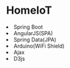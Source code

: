 # HomeIoT
<div>
<li>Spring Boot</li>
<li>AngularJS(SPA)</li>
<li>Spring Data(JPA)</li>
<li>Arduino(WiFi Shield)</li>
<li>Ajax</li>
<li>D3js</li>
</div>

